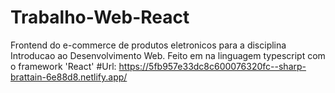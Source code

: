 # Trabalho-Web-React
Frontend do e-commerce de produtos eletronicos para a disciplina Introducao ao Desenvolvimento Web.
Feito em na linguagem typescript com o framework 'React'
#Url:
https://5fb957e33dc8c600076320fc--sharp-brattain-6e88d8.netlify.app/
